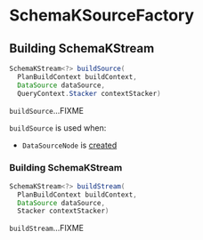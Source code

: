 # SchemaKSourceFactory

## <span id="buildSource"> Building SchemaKStream

```java
SchemaKStream<?> buildSource(
  PlanBuildContext buildContext,
  DataSource dataSource,
  QueryContext.Stacker contextStacker)
```

`buildSource`...FIXME

`buildSource` is used when:

* `DataSourceNode` is [created](DataSourceNode.md#schemaKStreamFactory)

### <span id="buildStream"> Building SchemaKStream

```java
SchemaKStream<?> buildStream(
  PlanBuildContext buildContext,
  DataSource dataSource,
  Stacker contextStacker)
```

`buildStream`...FIXME
